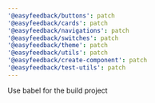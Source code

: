 ```yaml
---
'@easyfeedback/buttons': patch
'@easyfeedback/cards': patch
'@easyfeedback/navigations': patch
'@easyfeedback/switches': patch
'@easyfeedback/theme': patch
'@easyfeedback/utils': patch
'@easyfeedback/create-component': patch
'@easyfeedback/test-utils': patch
---
```


Use babel for the build project

